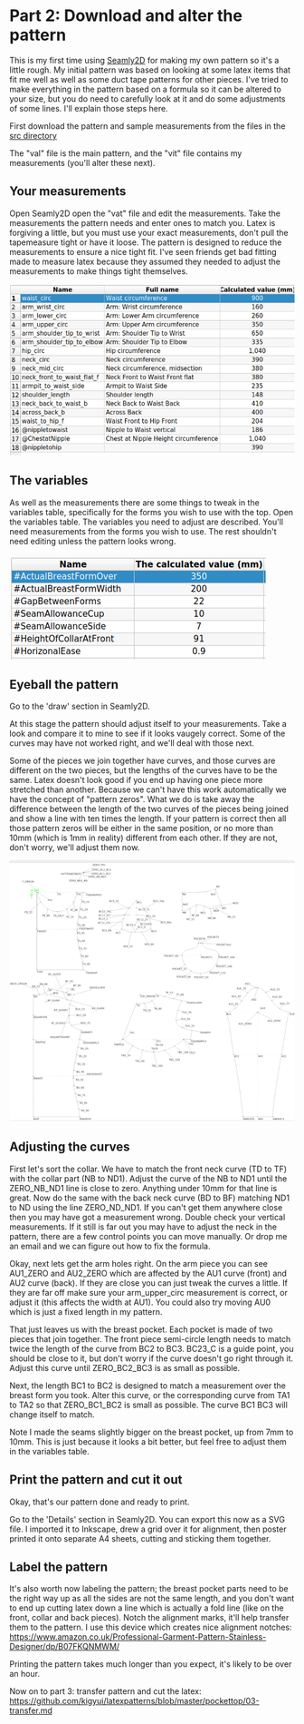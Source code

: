 # Part 2: Download and alter the pattern

This is my first time using [Seamly2D](https://seamly.net/) for making my own pattern so it's a little rough. My initial pattern was based on looking at some latex items that fit me well as well as some duct tape patterns for other pieces. I've tried to make everything in the pattern based on a formula so it can be altered to your size, but you do need to carefully look at it and do some adjustments of some lines. I'll explain those steps here.

First download the pattern and sample measurements from the files in the [src directory](https://github.com/kigyui/latexpatterns/blob/master/pockettop/src/)

The "val" file is the main pattern, and the "vit" file contains my measurements (you'll alter these next).

## Your measurements

Open Seamly2D open the "vat" file and edit the measurements. Take the measurements the pattern needs and enter ones to match you.  Latex is forgiving a little, but you must use your exact measurements, don't pull the tapemeasure tight or have it loose. The pattern is designed to reduce the measurements to ensure a nice tight fit.  I've seen friends get bad fitting made to measure latex because they assumed they needed to adjust the measurements to make things tight themselves.

![Measurements](imgs/Screenshot_2020-08-24_16-50-26.png?raw=true)

## The variables

As well as the measurements there are some things to tweak in the variables table, specifically for the forms you wish to use with the top. Open the variables table. The variables you need to adjust are described. You'll need measurements from the forms you wish to use. The rest shouldn't need editing unless the pattern looks wrong.

![Measurements](./imgs/Screenshot_2020-08-24_16-50-09.png?raw=true)


## Eyeball the pattern

Go to the 'draw' section in Seamly2D.

At this stage the pattern should adjust itself to your measurements. Take a look and compare it to mine to see if it looks vaugely correct. Some of the curves may have not worked right, and we'll deal with those next.

Some of the pieces we join together have curves, and those curves are different on the two pieces, but the lengths of the curves have to be the same. Latex doesn't look good if you end up having one piece more stretched than another. Because we can't have this work automatically we have the concept of "pattern zeros". What we do is take away the difference between the length of the two curves of the pieces being joined and show a line with ten times the length. If your pattern is correct then all those pattern zeros will be either in the same position, or no more than 10mm (which is 1mm in reality) different from each other. If they are not, don't worry, we'll adjust them now.

![Pattern](./imgs/Screenshot_2020-08-24_16-49-29-resized.png?raw=true)

## Adjusting the curves

First let's sort the collar. We have to match the front neck curve (TD to TF) with the collar part (NB to ND1). Adjust the curve of the NB to ND1 until the ZERO_NB_ND1 line is close to zero. Anything under 10mm for that line is great. Now do the same with the back neck curve (BD to BF) matching ND1 to ND using the line ZERO_ND_ND1. If you can't get them anywhere close then you may have got a measurement wrong. Double check your vertical measurements. If it still is far out you may have to adjust the neck in the pattern, there are a few control points you can move manually. Or drop me an email and we can figure out how to fix the formula.

Okay, next lets get the arm holes right. On the arm piece you can see AU1_ZERO and AU2_ZERO which are affected by the AU1 curve (front) and AU2 curve (back). If they are close you can just tweak the curves a little.  If they are far off make sure your arm_upper_circ measurement is correct, or adjust it (this affects the width at AU1). You could also try moving AU0 which is just a fixed length in my pattern.

That just leaves us with the breast pocket. Each pocket is made of two pieces that join together. The front piece semi-circle length needs to match twice the length of the curve from BC2 to BC3. BC23_C is a guide point, you should be close to it, but don't worry if the curve doesn't go right through it. Adjust this curve until ZERO_BC2_BC3 is as small as possible.

Next, the length BC1 to BC2 is designed to match a measurement over the breast form you took. Alter this curve, or the corresponding curve from TA1 to TA2 so that ZERO_BC1_BC2 is small as possible. The curve BC1 BC3 will change itself to match.

Note I made the seams slightly bigger on the breast pocket, up from 7mm to 10mm. This is just because it looks a bit better, but feel free to adjust them in the variables table.

## Print the pattern and cut it out

Okay, that's our pattern done and ready to print.

Go to the 'Details' section in Seamly2D. You can export this now as a SVG file. I imported it to Inkscape, drew a grid over it for alignment, then poster printed it onto separate A4 sheets, cutting and sticking them together.

## Label the pattern

It's also worth now labeling the pattern; the breast pocket parts need to be the right way up as all the sides are not the same length, and you don't want to end up cutting latex down a line which is actually a fold line (like on the front, collar and back pieces). Notch the alignment marks, it'll help transfer them to the pattern. I use this device which creates nice alignment notches: https://www.amazon.co.uk/Professional-Garment-Pattern-Stainless-Designer/dp/B07FKQNMWM/

Printing the pattern takes much longer than you expect, it's likely to be over an hour.

Now on to part 3: transfer pattern and cut the latex: https://github.com/kigyui/latexpatterns/blob/master/pockettop/03-transfer.md

